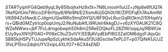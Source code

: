 $START$yiphFG4Qeb9yqL9y65IbojhxHz9x5t+7N6LmooH1uUZ+zNp6e6fUQ7A7AefQrtUm7Wico2iF6nYpy8/6Nr8N/E2XsmAUj5Qh0t/W/ZlPDFqEh7AsAmlNIVK894ZsfAwdLCJdgmUQwRRIo5tmj0hYQ/U8F9QvLRucGqRiOkm2i10HqaVyrs+QBidGMZytrlcp0opUmjJ2/NuNubAfLI9RUelr6kkgDJ+v6zXYGAUK21C8QWZeNWwx+jbF7FcLdrngobwph50h8m25ReEDQkoFL28ZlW/sqqJq/RBWUeEUy9yxXNYjP0AG+P08eC9uZSvlVY/EEBjAVydEbPl8G3ZalOM6dgzFJkjxQcSB85kjHSPyTUJupeRpSzLykhkSdaAkuSf3UdGsctiwTePL0T+p07QiNA1JUJZ3fxLP15no2dqhUYV2xipL4XLfO7+6CX4s$END$